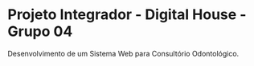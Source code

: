 # Projeto Integrador - Digital House - Grupo 04

Desenvolvimento de um Sistema Web para Consultório Odontológico.
